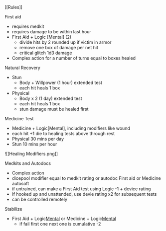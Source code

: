 [[Rules]]

First aid
- requires medkit
- requires damage to be within last hour
- First Aid + Logic [Mental] (2)
	- divide hits by 2 rounded up if victim in armor
	- remove one box of damage per net hit
	- critical glitch 1d3 damage
- Complex action for a number of turns equal to boxes healed

Natural Recovery
- Stun
	- Body + Willpower (1 hour) extended test
	- each hit heals 1 box
- Physical
	- Body x 2 (1 day) extended test
	- each hit heals 1 box
	- stun damage must be healed first

Medicine Test
- Medicine + Logic[Mental], including modifiers like wound
- each hit +1 die to healing tests above through rest
- Physical 30 mins per day
- Stun 10 mins per hour

![[Healing Modifiers.png]]

Medkits and Autodocs
- Complex action
- dicepool modifier equal to medkit rating or autodoc First aid or Medicine autosoft
- if untrained, can make a First Aid test using Logic -1 + device rating
- If hooked up and unattended, use devie rating x2 for subsequent tests
- can be controlled remotely

Stabilize
- First Aid + Logic[Mental](3) or Medicine + Logic[Mental](3)
	- if fail first one next one is cumulative -2

